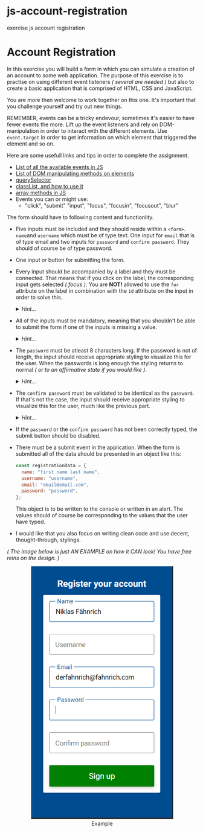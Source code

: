 # js-account-registration
exercise js account registration 

# Account Registration

In this exercise you will build a form in which you can simulate a creation of an account to some web application. The purpose of this exercise is to practise on using different event listeners _( several are needed )_ but also to create a basic application that is comprised of HTML, CSS and JavaScript.

You are more then welcome to work together on this one. It's important that you challenge yourself and try out new things.

REMEMBER, events can be a tricky endevour, sometimes it's easier to have fewer events the more. Lift up the event listeners and rely on DOM-manipulation in order to interact with the different elements. Use `event.target` in order to get information on which element that triggered the element and so on. 

Here are some usefull links and tips in order to complete the assignment.

- [List of all the available events in JS](https://www.w3schools.com/jsref/dom_obj_event.asp)
- [List of DOM manipulating methods on elements](https://www.w3schools.com/jsref/dom_obj_all.asp)
- [querySelector](https://www.w3schools.com/jsref/met_document_queryselector.asp)
- [classList, and how to use it](https://www.w3schools.com/jsref/prop_element_classlist.asp)
- [array methods in JS](https://developer.mozilla.org/en-US/docs/Web/JavaScript/Reference/Global_Objects/Array)
- Events you can or might use:
  - "click", "submit" "input", "focus", "focusin", "focusout", "blur"

The form should have to following content and functionlity.

- Five inputs must be included and they should reside within a `<form>`. `name`and `username` which must be of type text. One input for `email` that is of type email and two inputs for `password` and `confirm password`. They should of course be of type password.

- One input or button for submitting the form.

- Every input should be accompanied by a label and they must be connected. That means that if you click on the label, the corresponding input gets selected _( focus )_. You are **NOT!** allowed to use the `for` attribute on the label in combination with the `id` attribute on the input in order to solve this.

   <details>
   <summary><i>Hint...</i></summary>

  <i>Use a click event on the label ( or the entire form-tag ), and invoke the focus()-method on the corresponding input element.</i>
   </details>

- All of the inputs must be mandatory, meaning that you shouldn't be able to submit the form if one of the inputs is missing a value.

   <details>
   <summary><i>Hint...</i></summary>

  <i>Create a function that checks if every input has a value. Make the submit button disabled from the beginning and invoke this function every time you validate the password inputs.</i>
   </details>

- The `password` must be atleast 8 characters long. If the password is not of length, the input should receive appropriate styling to visualize this for the user. When the passwords is long enough the styling returns to normal _( or to an affirmative state if you would like )_.

   <details>
   <summary><i>Hint...</i></summary>

  <i>Create a function that validates the password and invoke it every time you type in a letter in the password input. Modify the classList of the input, or ay surrounding wrapper element to add or remove styling.</i>
   </details>

- The `confirm password` must be validated to be identical as the `password`. If that's not the case, the input should receive appropriate styling to visualize this for the user, much like the previous part.

   <details>
   <summary><i>Hint...</i></summary>

  <i>Create a function that validates the confirmPassword and invoke it every time you type in a letter in the confirmPassword input. Modify the classList of the input, or ay surrounding wrapper element to add or remove styling.</i>
   </details>

- If the `password` or the `confirm password` has not been correctly typed, the submit button should be disabled.

- There must be a submit event in the application. When the form is submitted all of the data should be presented in an object like this:

  ```js
  const registrationData = {
    name: "first name last name",
    username: "username",
    email: "email@email.com",
    password: "password",
  };
  ```

  This object is to be written to the console or written in an alert. The values should of course be corresponding to the values that the user have typed.

- I would like that you also focus on writing clean code and use decent, thought-through, stylings.

_( The image below is just AN EXAMPLE on how it CAN look! You have free reins on the design. )_

<figure style="text-align: center;"><img src="example-img.png">
<figcaption>Example</figcaption></figure>
